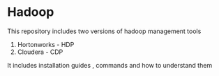 # Hadoop
This repository includes two versions of hadoop management tools

1. Hortonworks - HDP
2. Cloudera - CDP

It includes installation guides , commands and how to understand them
